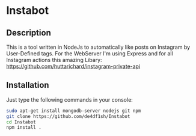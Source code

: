 # Instabot


## Description

This is a tool written in NodeJs to automatically like posts on Instagram by User-Defined tags.
For the WebServer I'm using Express and for all Instagram actions this amazing Libary:
https://github.com/huttarichard/instagram-private-api

## Installation

Just type the following commands in your console:

```bash
sudo apt-get install mongodb-server nodejs git npm
git clone https://github.com/de4df1sh/Instabot
cd Instabot
npm install .
```
